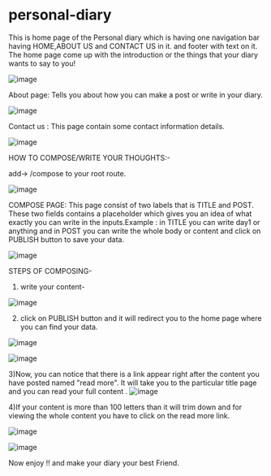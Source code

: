 # personal-diary

This is home page of the Personal diary which is having one navigation bar having HOME,ABOUT US and CONTACT US in it.
and footer with text on it.
The home page come up with the  introduction or the things that your diary wants to say to you!

![image](https://user-images.githubusercontent.com/62761345/128198515-1baf9f0b-93c7-44ae-b87d-a9d5e6832763.png)


About page:
Tells you about how you can make a post or write in your diary.

![image](https://user-images.githubusercontent.com/62761345/128199671-ff4ebdc4-53cd-4c40-9b6a-bac43a1654f6.png)

Contact us :
This page contain some contact information details.

![image](https://user-images.githubusercontent.com/62761345/128199947-bdbd402b-5a06-4952-8ddf-b8898ee6fc72.png)

HOW TO COMPOSE/WRITE YOUR THOUGHTS:-

add-> /compose to your root route.


![image](https://user-images.githubusercontent.com/62761345/128203942-b1fc13c8-fc3e-4838-8375-b3e7b928909e.png)


COMPOSE PAGE:
This page consist of two labels that is TITLE and POST. These two fields contains a placeholder which gives you an idea of what exactly you can write in the inputs.Example : in TITLE you can write day1 or anything and in POST you can write the whole body or content and click on PUBLISH button to save your data.

![image](https://user-images.githubusercontent.com/62761345/128204136-7fe1dbac-542a-4dce-9102-d5d610075abf.png)


STEPS OF COMPOSING-

1) write your content-

![image](https://user-images.githubusercontent.com/62761345/128205458-bca7b8af-d3d2-4d00-90ca-eaf8b024b1ae.png)

2) click on PUBLISH button and it will redirect you to the home page where you can find your data.


![image](https://user-images.githubusercontent.com/62761345/128207838-c0c1debc-de9b-4b36-b2ad-24c414f15d88.png)

![image](https://user-images.githubusercontent.com/62761345/128205799-a9e492c3-5e70-40a6-a1f9-6063840acc61.png)

3)Now, you can notice that there is a link appear right after the content you have posted named "read more". It will take you to the particular title page and you can read your full content . 
![image](https://user-images.githubusercontent.com/62761345/128206205-87b7ce8d-6b34-442e-9c62-fe4e7006b804.png)

4)If your content is more than 100 letters than it will trim down and for viewing the whole content you have to click on the read more link.

![image](https://user-images.githubusercontent.com/62761345/128206789-6f9f7192-d202-4aaf-9a12-fdf5c6baf156.png)

![image](https://user-images.githubusercontent.com/62761345/128206881-b09d91fd-72f9-4fa1-a2f4-3211a8025781.png)


Now enjoy !! and make your diary your best Friend.
